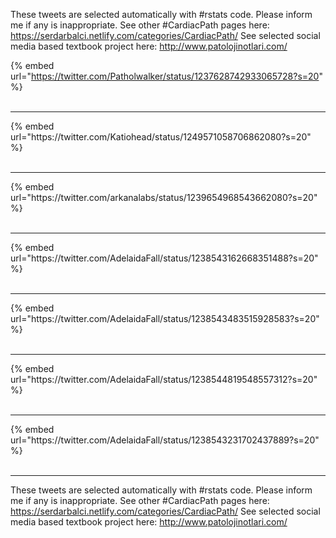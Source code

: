 

These tweets are selected automatically with #rstats code. Please inform me if any is inappropriate.
See other #CardiacPath pages here: https://serdarbalci.netlify.com/categories/CardiacPath/ 
See selected social media based textbook project here: http://www.patolojinotlari.com/

{% embed url="https://twitter.com/Patholwalker/status/1237628742933065728?s=20" %}<br>
<br>
<hr>
{% embed url="https://twitter.com/Katiohead/status/1249571058706862080?s=20" %}<br>
<br>
<hr>
{% embed url="https://twitter.com/arkanalabs/status/1239654968543662080?s=20" %}<br>
<br>
<hr>
{% embed url="https://twitter.com/AdelaidaFall/status/1238543162668351488?s=20" %}<br>
<br>
<hr>
{% embed url="https://twitter.com/AdelaidaFall/status/1238543483515928583?s=20" %}<br>
<br>
<hr>
{% embed url="https://twitter.com/AdelaidaFall/status/1238544819548557312?s=20" %}<br>
<br>
<hr>
{% embed url="https://twitter.com/AdelaidaFall/status/1238543231702437889?s=20" %}<br>
<br>
<hr>


These tweets are selected automatically with #rstats code. Please inform me if any is inappropriate.
See other #CardiacPath pages here: https://serdarbalci.netlify.com/categories/CardiacPath/ 
See selected social media based textbook project here: http://www.patolojinotlari.com/
